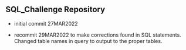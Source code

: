 ## SQL_Challenge Repository

* initial commit 27MAR2022

* recommit 29MAR2022 to make corrections found in SQL statements. Changed table names in query to output to the proper tables. 